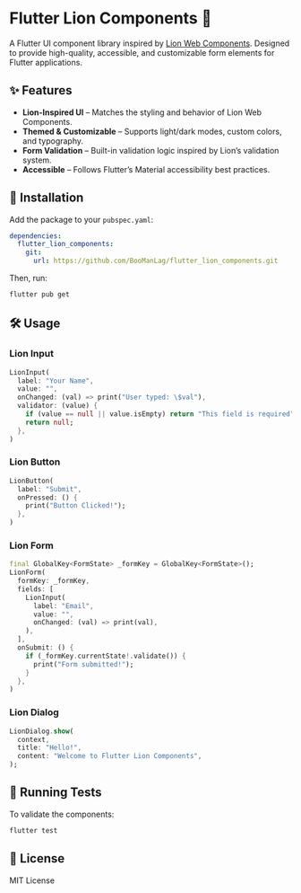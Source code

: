 # Flutter Lion Components 🦁

A Flutter UI component library inspired by [Lion Web Components](https://lion-web-components.netlify.app/). Designed to provide high-quality, accessible, and customizable form elements for Flutter applications.

## ✨ Features
- **Lion-Inspired UI** – Matches the styling and behavior of Lion Web Components.
- **Themed & Customizable** – Supports light/dark modes, custom colors, and typography.
- **Form Validation** – Built-in validation logic inspired by Lion’s validation system.
- **Accessible** – Follows Flutter’s Material accessibility best practices.

## 🚀 Installation
Add the package to your `pubspec.yaml`:
```yaml
dependencies:
  flutter_lion_components:
    git:
      url: https://github.com/BooManLag/flutter_lion_components.git
```
Then, run:
```sh
flutter pub get
```

## 🛠️ Usage
### Lion Input
```dart
LionInput(
  label: "Your Name",
  value: "",
  onChanged: (val) => print("User typed: \$val"),
  validator: (value) {
    if (value == null || value.isEmpty) return "This field is required";
    return null;
  },
)
```

### Lion Button
```dart
LionButton(
  label: "Submit",
  onPressed: () {
    print("Button Clicked!");
  },
)
```

### Lion Form
```dart
final GlobalKey<FormState> _formKey = GlobalKey<FormState>();
LionForm(
  formKey: _formKey,
  fields: [
    LionInput(
      label: "Email",
      value: "",
      onChanged: (val) => print(val),
    ),
  ],
  onSubmit: () {
    if (_formKey.currentState!.validate()) {
      print("Form submitted!");
    }
  },
)
```

### Lion Dialog
```dart
LionDialog.show(
  context,
  title: "Hello!",
  content: "Welcome to Flutter Lion Components",
);
```

## 🧪 Running Tests
To validate the components:
```sh
flutter test
```

## 📜 License
MIT License
